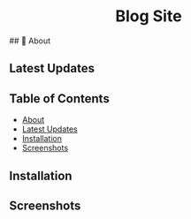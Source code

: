 <h1 align="center">Blog Site</h1>
## 🎯 About



## Latest Updates


## Table of Contents
- [About](#about)
- [Latest Updates](#latest-updates)
- [Installation](#installation)
- [Screenshots](#screenshots)

## Installation


## Screenshots
